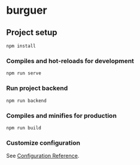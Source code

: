# burguer

## Project setup
```
npm install
```

### Compiles and hot-reloads for development
```
npm run serve
```

### Run project backend
```
npm run backend
```

### Compiles and minifies for production
```
npm run build
```

### Customize configuration
See [Configuration Reference](https://cli.vuejs.org/config/).
